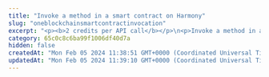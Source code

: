 ```yaml
---
title: "Invoke a method in a smart contract on Harmony"
slug: "oneblockchainsmartcontractinvocation"
excerpt: "<p><b>2 credits per API call</b></p>\n<p>Invoke a method in an existing smart contract on Harmony.</p>\n<p>You can call a read-only or write method.</p>\n<ul>\n<li>For <b>read-only</b> methods, the output of the invoked method is returned.</li>\n<li>For <b>write</b> methods, the ID of the associated transaction is returned.</li>\n</ul>        \n<p><b>Troubleshooting a failed transaction</b><br/>\nTatum ensures that this API works against the blockchain (accesses the blockchain, finds the specified smart contract, and executes the specified ABI method with the provided parameters).<br/>However, because this API can be run against any smart contract on the blockchain, Tatum cannot in any way guarantee that the method itself will be executed successfully.</p>\n<p>If you have issues with invoking the method, refer to the user documentation for this method, or contact the author of the smart contract.</p>\n<p>For more information about invoking methods in smart contracts, see <a href=\"https://support.tatum.io/support/solutions/articles/80001052441\" target=\"_blank\">this article</a> on our Support Portal.</p>\n<p><b>Signing a transaction</b><br/>\nWhen invoking a method in a smart contract, you are charged a fee for the transaction, and you must sign the transaction with the private key of the blockchain address from which the fee will be deducted.</p>\n<p>Providing the private key in the API is not a secure way of signing transactions, because the private key can be stolen or exposed. Your private keys should never leave your security perimeter. You should use the private keys only for testing a solution you are building on the <b>testnet</b> of a blockchain.</p>\n<p>For signing transactions on the <b>mainnet</b>, we strongly recommend that you use the Tatum <a href=\"https://github.com/tatumio/tatum-kms\" target=\"_blank\">Key Management System (KMS)</a> and provide the signature ID instead of the private key in the API. Alternatively, you can use the <a href=\"https://github.com/tatumio/tatum-js/tree/v2\" target=\"_blank\">Tatum JavaScript client</a>.</p>"
category: 65c0c8c6ba99f1006df40d7a
hidden: false
createdAt: "Mon Feb 05 2024 11:38:51 GMT+0000 (Coordinated Universal Time)"
updatedAt: "Mon Feb 05 2024 11:39:10 GMT+0000 (Coordinated Universal Time)"
---
```

